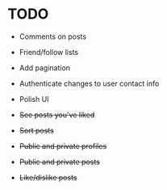 # TODO

* Comments on posts

* Friend/follow lists

* Add pagination

* Authenticate changes to user contact info

* Polish UI

* ~~See posts you've liked~~

* ~~Sort posts~~

* ~~Public and private profiles~~

* ~~Public and private posts~~

* ~~Like/dislike posts~~
